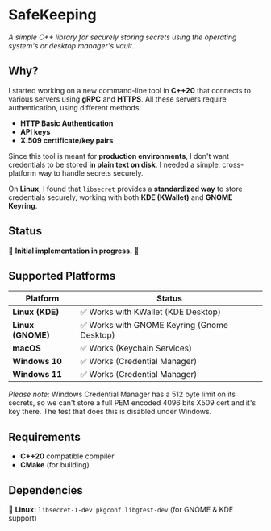 # **SafeKeeping**
*A simple C++ library for securely storing secrets using the operating system's or desktop manager's vault.*

## **Why?**
I started working on a new command-line tool in **C++20** that connects to various servers using **gRPC** and **HTTPS**.
All these servers require authentication, using different methods:
- **HTTP Basic Authentication**
- **API keys**
- **X.509 certificate/key pairs**

Since this tool is meant for **production environments**, I don't want credentials to be stored **in plain text on disk**.
I needed a simple, cross-platform way to handle secrets securely.

On **Linux**, I found that `libsecret` provides a **standardized way** to store credentials securely,
working with both **KDE (KWallet)** and **GNOME Keyring**.

## **Status**
🚧 **Initial implementation in progress.** 🚧

## **Supported Platforms**

| Platform        | Status       |
|----------------|-------------|
| **Linux (KDE)**   | ✅ Works with KWallet (KDE Desktop)|
| **Linux (GNOME)** | ✅ Works with GNOME Keyring (Gnome Desktop) |
| **macOS**         | ✅ Works (Keychain Services) |
| **Windows 10**    | ✅ Works (Credential Manager) |
| **Windows 11**    | ✅ Works (Credential Manager) |

*Please note*: Windows Credential Manager has a 512 byte limit on its secrets, so we can't store a full PEM encoded 4096 bits X509 cert and it's key there. The test that does this is disabled under Windows. 

## **Requirements**
- **C++20** compatible compiler
- **CMake** (for building)

## **Dependencies**
📌 **Linux:** `libsecret-1-dev pkgconf libgtest-dev` (for GNOME & KDE support)

